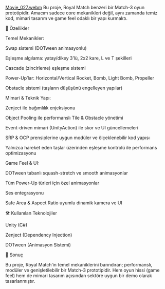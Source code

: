 [Movie_027.webm](https://github.com/user-attachments/assets/acbbc330-8d3c-4be7-a275-f085ade12c78)
Bu proje, Royal Match benzeri bir Match-3 oyun prototipidir. Amacım sadece core mekanikleri değil, aynı zamanda temiz kod, mimari tasarım ve game feel odaklı bir yapı kurmaktı.

🔑 Özellikler

Temel Mekanikler:

Swap sistemi (DOTween animasyonlu)

Eşleşme algılama: yatay/dikey 3’lü, 2x2 kare, L ve T şekilleri

Cascade (zincirleme) eşleşme sistemi

Power-Up’lar: Horizontal/Vertical Rocket, Bomb, Light Bomb, Propeller

Obstacle sistemi (taşların düşüşünü engelleyen yapılar)

Mimari & Teknik Yapı:

Zenject ile bağımlılık enjeksiyonu

Object Pooling ile performanslı Tile & Obstacle yönetimi

Event-driven mimari (UnityAction) ile skor ve UI güncellemeleri

SRP & OCP prensiplerine uygun modüler ve ölçeklenebilir kod yapısı

Yalnızca hareket eden taşlar üzerinden eşleşme kontrolü ile performans optimizasyonu

Game Feel & UI:

DOTween tabanlı squash-stretch ve smooth animasyonlar

Tüm Power-Up türleri için özel animasyonlar

Ses entegrasyonu

Safe Area & Aspect Ratio uyumlu dinamik kamera ve UI

🛠 Kullanılan Teknolojiler

Unity (C#)

Zenject (Dependency Injection)

DOTween (Animasyon Sistemi)

📌 Sonuç

Bu proje, Royal Match’in temel mekaniklerini barındıran; performanslı, modüler ve genişletilebilir bir Match-3 prototipidir. Hem oyun hissi (game feel) hem de mimari tasarım açısından sektöre uygun bir demo olarak tasarlanmıştır.
